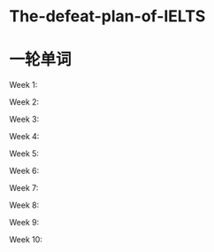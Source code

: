 # The-defeat-plan-of-IELTS
# 一轮单词
Week 1:

Week 2:

Week 3:

Week 4:

Week 5:

Week 6:

Week 7:

Week 8:

Week 9:

Week 10:
